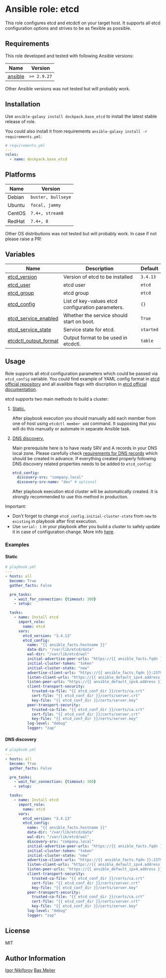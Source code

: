 # Ansible role: etcd

This role configures etcd and etcdctl on your target host. It supports all etcd configuration options and strives to be as flexible as possible.

## Requirements

This role developed and tested with following Ansible versions:

| Name                                                   | Version         |
|--------------------------------------------------------|-----------------|
| [ansible](https://pypi.org/project/ansible-base/)      | ```>= 2.9.27``` |


Other Ansible versions was not tested but will probably work.

## Installation

Use ```ansible-galaxy install dockpack.base_etcd``` to install the latest stable release of role.

You could also install it from requirements ```ansible-galaxy install -r requirements.yml```:

```yaml
# requirements.yml
---
roles:
  - name: dockpack.base_etcd
```

## Platforms

| Name   | Version             |
|--------|---------------------|
| Debian | ```buster, bullseye```        |
| Ubuntu | ```focal, jammy``` |
| CentOS | ```7.4+, stream8```       |
| RedHat | ```7.4+, 8```       |

Other OS distributions was not tested but will probably work. In case if not please raise a PR!

## Variables

| Name                                                                                           | Description                                        | Default   |
|------------------------------------------------------------------------------------------------|----------------------------------------------------|-----------|
| <a name="etcd_version"></a> [etcd_version](#variable\_etcd_version)                            | Version of etcd to be installed                    | `3.4.13`  |
| <a name="etcd_user"></a> [etcd_user](#variable\_etcd_user)                                     | etcd user                                          | `etcd`    |
| <a name="etcd_group"></a> [etcd_group](#variable\_etcd_group)                                  | etcd group                                         | `etcd`    |
| <a name="etcd_config"></a> [etcd_config](#variable\_etcd_config)                               | List of key-values etcd configuration parameters.  | `{}`      |
| <a name="etcd_service_enabled"></a> [etcd_service_enabled](#variable\_etcd_service_enabled)    | Whether the service should start on boot.          | `True`    |
| <a name="etcd_service_state"></a> [etcd_service_state](#variable\_etcd_service_state)          | Service state for etcd.                            | `started` |
| <a name="etcdctl_output_format"></a> [etcdctl_output_format](#variable\_etcdctl_output_format) | Output format to be used in etcdctl.               | `table`   |

## Usage

Role supports all etcd configuration parameters which could be passed via ```etcd_config``` variable. You could find example of YAML config format in [etcd official repository](https://github.com/etcd-io/etcd/blob/main/etcd.conf.yml.sample) and all availible flags with discription in [etcd official documentation](https://etcd.io/docs/v3.4/op-guide/configuration/).

etcd supports two main methods to build a cluster:

1. [Static.](https://etcd.io/docs/v3.4/op-guide/clustering/#static)

   After playbook execution you should manually add each member from one of host using ```etcdctl member add``` command. It supposing that you will do this manually or automate in separate Ansible task.

2. [DNS discovery.](https://etcd.io/docs/v3.4/op-guide/clustering/#dns-discovery)

   Main prerequisite here is to have ready SRV and A records in your DNS local zone. Please carefully check [requirements for DNS records](https://etcd.io/docs/v3.4/op-guide/clustering/#create-dns-srv-records) which should be created in advance. If everything created properly following DNS discovery related properties needs to be added to ```etcd_config```:
   ```yaml
   etcd_config:
     discovery-srv: "company.local"
     discovery-srv-name: "dev" # optional
   ```
   After playbook execution etcd cluster will be automatically created. It is strongly recommended to use this method in production.

Important:
- Don't forget to change ```etcd_config.initial-cluster-state``` from ```new``` to ```existing``` in playbook after first execution.
- Use ```serial: 1``` in your playbook after you build a cluster to safely update it in case of configuration change. More info [here](https://docs.ansible.com/ansible/latest/user_guide/playbooks_strategies.html).

### Examples
#### Static

```yaml
# playbook.yml
---
- hosts: all
  become: True
  gather_facts: False

  pre_tasks:
    - wait_for_connection: {timeout: 300}
    - setup:

  tasks:
    - name: Install etcd
      import_role:
        name: etcd
      vars:
        etcd_version: "3.4.13"
        etcd_config:
          name: "{{ ansible_facts.hostname }}"
          data-dir: "/var/lib/etcd/data"
          wal-dir: "/var/lib/etcd/wal"
          initial-advertise-peer-urls: "https://{{ ansible_facts.fqdn }}:2380"
          initial-cluster-token: "token"
          initial-cluster-state: "new"
          advertise-client-urls: "https://{{ ansible_facts.fqdn }}:2379"
          listen-client-urls: "https://{{ ansible_default_ipv4.address }}:2379,https://127.0.0.1:2379"
          listen-peer-urls: "https://{{ ansible_default_ipv4.address }}:2380"
          client-transport-security:
            trusted-ca-file: "{{ etcd_conf_dir }}/certs/ca.crt"
            cert-file: "{{ etcd_conf_dir }}/certs/server.crt"
            key-file: "{{ etcd_conf_dir }}/certs/server.key"
          peer-transport-security:
            trusted-ca-file: "{{ etcd_conf_dir }}/certs/ca.crt"
            cert-file: "{{ etcd_conf_dir }}/certs/server.crt"
            key-file: "{{ etcd_conf_dir }}/certs/server.key"
          log-level: "debug"
          logger: "zap"
```

#### DNS discovery

```yaml
# playbook.yml
---
- hosts: all
  become: True
  gather_facts: False

  pre_tasks:
    - wait_for_connection: {timeout: 300}
    - setup:

  tasks:
    - name: Install etcd
      import_role:
        name: etcd
      vars:
        etcd_version: "3.4.13"
        etcd_config:
          name: "{{ ansible_facts.hostname }}"
          data-dir: "/var/lib/etcd/data"
          wal-dir: "/var/lib/etcd/wal"
          discovery-srv: "company.local"
          initial-advertise-peer-urls: "https://{{ ansible_facts.fqdn }}:2380"
          initial-cluster-token: "token"
          initial-cluster-state: "new"
          advertise-client-urls: "https://{{ ansible_facts.fqdn }}:2379"
          listen-client-urls: "https://{{ ansible_default_ipv4.address }}:2379,https://127.0.0.1:2379"
          listen-peer-urls: "https://{{ ansible_default_ipv4.address }}:2380"
          client-transport-security:
            trusted-ca-file: "{{ etcd_conf_dir }}/certs/ca.crt"
            cert-file: "{{ etcd_conf_dir }}/certs/server.crt"
            key-file: "{{ etcd_conf_dir }}/certs/server.key"
          peer-transport-security:
            trusted-ca-file: "{{ etcd_conf_dir }}/certs/ca.crt"
            cert-file: "{{ etcd_conf_dir }}/certs/server.crt"
            key-file: "{{ etcd_conf_dir }}/certs/server.key"
          log-level: "debug"
          logger: "zap"
```

## License

MIT

## Author Information

[Igor Nikiforov](https://github.com/igor-nikiforov)
[Bas Meijer](https://github.com/bbaassssiiee)
